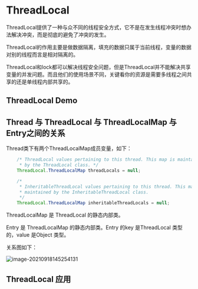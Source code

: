 # ThreadLocal

ThreadLocal提供了一种与众不同的线程安全方式，它不是在发生线程冲突时想办法解决冲突，而是彻底的避免了冲突的发生。

ThreadLocal的作用主要是做数据隔离，填充的数据只属于当前线程，变量的数据对别的线程而言是相对隔离的。

ThreadLocal和lock都可以解决线程安全问题，但是ThreadLocal并不能解决共享变量的并发问题。而且他们的使用场景不同，关键看你的资源是需要多线程之间共享的还是单线程内部共享的。

## ThreadLocal Demo



## Thread 与 ThreadLocal 与 ThreadLocalMap 与 Entry之间的关系

Thread类下有两个ThreadLocalMap成员变量，如下：

```java
    /* ThreadLocal values pertaining to this thread. This map is maintained
     * by the ThreadLocal class. */
    ThreadLocal.ThreadLocalMap threadLocals = null;

    /*
     * InheritableThreadLocal values pertaining to this thread. This map is
     * maintained by the InheritableThreadLocal class.
     */
    ThreadLocal.ThreadLocalMap inheritableThreadLocals = null;
```

ThreadLocalMap 是 ThreadLocal 的静态内部类。

Entry 是 ThreadLocalMap 的静态内部类。Entry 的key 是ThreadLocal 类型的，value 是Object 类型。

关系图如下：

![image-20210918145254131](C:\Users\carver\AppData\Roaming\Typora\typora-user-images\image-20210918145254131.png)



## ThreadLocal 应用



